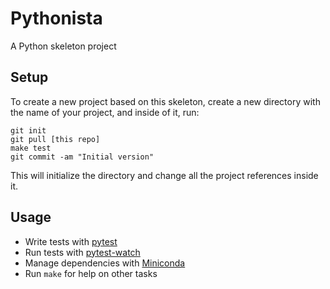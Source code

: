 
# Pythonista

A Python skeleton project

## Setup

To create a new project based on this skeleton, create a new directory with the name of your project, and inside of it, run:

```
git init
git pull [this repo]
make test
git commit -am "Initial version"

```

This will initialize the directory and change all the project references inside it. 

## Usage

   * Write tests with [pytest](https://docs.pytest.org/en/latest/getting-started.html)
   * Run tests with [pytest-watch](https://github.com/joeyespo/pytest-watch)
   * Manage dependencies with [Miniconda](https://docs.conda.io/en/latest/miniconda.html)
   * Run `make` for help on other tasks


